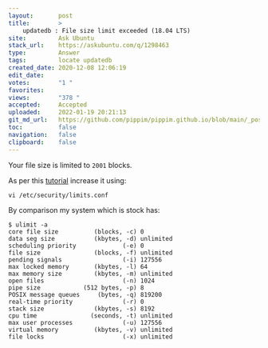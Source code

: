 ```yaml
---
layout:       post
title:        >
    updatedb : File size limit exceeded (18.04 LTS)
site:         Ask Ubuntu
stack_url:    https://askubuntu.com/q/1298463
type:         Answer
tags:         locate updatedb
created_date: 2020-12-08 12:06:19
edit_date:    
votes:        "1 "
favorites:    
views:        "378 "
accepted:     Accepted
uploaded:     2022-01-19 20:21:13
git_md_url:   https://github.com/pippim/pippim.github.io/blob/main/_posts/2020/2020-12-08-updatedb-:-File-size-limit-exceeded-^18.04-LTS^.md
toc:          false
navigation:   false
clipboard:    false
---
```


Your file size is limited to `2001` blocks.

As per this [tutorial][1] increase it using:

``` 
vi /etc/security/limits.conf
```

By comparison my system which is stock has:

``` 
$ ulimit -a
core file size          (blocks, -c) 0
data seg size           (kbytes, -d) unlimited
scheduling priority             (-e) 0
file size               (blocks, -f) unlimited
pending signals                 (-i) 127556
max locked memory       (kbytes, -l) 64
max memory size         (kbytes, -m) unlimited
open files                      (-n) 1024
pipe size            (512 bytes, -p) 8
POSIX message queues     (bytes, -q) 819200
real-time priority              (-r) 0
stack size              (kbytes, -s) 8192
cpu time               (seconds, -t) unlimited
max user processes              (-u) 127556
virtual memory          (kbytes, -v) unlimited
file locks                      (-x) unlimited
```



  [1]: https://www.cyberciti.biz/faq/file-size-limit-exceeded-error-under-linux-and-solution/
